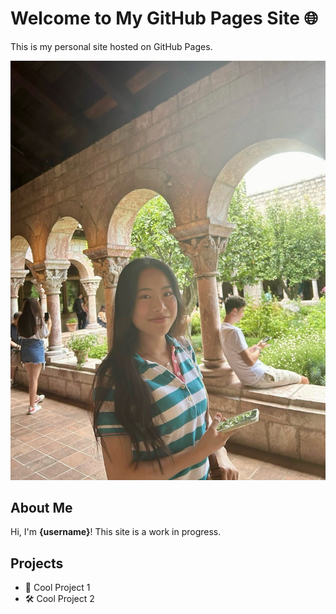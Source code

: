 # Welcome to My GitHub Pages Site 🌐

This is my personal site hosted on GitHub Pages.

![My Image](ED6FFB6B-61C7-40B7-A06A-1B23032756D1_1_105_c.jpeg)

## About Me
Hi, I'm **{username}**! This site is a work in progress.

## Projects
- 🚀 Cool Project 1
- 🛠️ Cool Project 2


